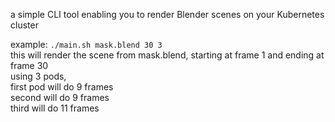 a simple CLI tool enabling you to render Blender scenes on your Kubernetes cluster

example:
```./main.sh mask.blend 30 3```<br>
this will render the scene from mask.blend, starting at frame 1 and ending at frame 30<br>
using 3 pods,<br>
first pod will do 9 frames<br>
second will do 9 frames<br>
third will do 11 frames<br>
